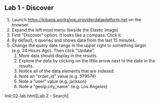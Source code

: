 ## Lab 1 - Discover

1. Launch https://kibana.workshop.providerdataplatform.net on the browser. 
1. Expand the left most menu (beside the Elastic Image) 
1. Find "Discover" option.  It looks like a compass.  Click it.
1. By default, it queries and shows data from the last 15 minutes.
1. Change the query date range in the upper right to something larger. (e.g. 24 Hours Ago).  Then click "Update".
    1. More data should display in the results.
    1. Explore the data by clicking on the little arrow next to the date in the results.
    1. Notice all of the data elements that are indexed.
    1. Note an "order_id" value (e.g. 579574)
    1. Note a "user" value (e.g. jackson)
    1. Note a "geoip.city_name" (e.g. Los Angeles)
    
link:02-lab.html[Lab 2 - Search] 



